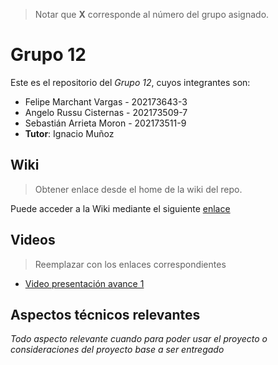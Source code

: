 > Notar que **X** corresponde al número del grupo asignado.

# Grupo 12

Este es el repositorio del *Grupo 12*, cuyos integrantes son:

* Felipe Marchant Vargas - 202173643-3
* Angelo Russu Cisternas - 202173509-7
* Sebastián Arrieta Moron - 202173511-9
* **Tutor**: Ignacio Muñoz

## Wiki

> Obtener enlace desde el home de la wiki del repo.

Puede acceder a la Wiki mediante el siguiente [enlace](https://gitlab.inf.utfsm.cl/)

## Videos

> Reemplazar con los enlaces correspondientes

* [Video presentación avance 1]((https://youtu.be/CnrHKVUSTLQ))

## Aspectos técnicos relevantes

_Todo aspecto relevante cuando para poder usar el proyecto o consideraciones del proyecto base a ser entregado_
